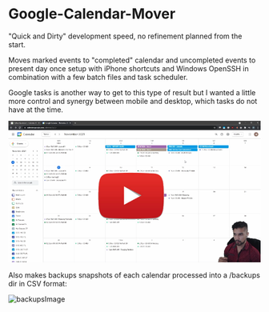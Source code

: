 # Google-Calendar-Mover


"Quick and Dirty" development speed, no refinement planned from the start.

Moves marked events to "completed" calendar and uncompleted events to present day once setup with iPhone shortcuts and Windows OpenSSH in combination with a few batch files and task scheduler.

Google tasks is another way to get to this type of result but I wanted a little more control and synergy between mobile and desktop, which tasks do not have at the time.

[![click](https://github.com/MatthewHoque/Google-Calendar-Mover/blob/main/readMeSources/googlecalendarmover.png?raw=true)](https://youtu.be/rCv-Rt_5bC4?t=457)


Also makes backups snapshots of each calendar processed into a /backups dir in CSV format:

![backupsImage](https://github.com/MatthewHoque/Google-Calendar-Mover-Recap/blob/main/readMeSources/backups.png?raw=true)
